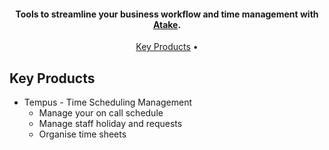 <h4 align="center">Tools to streamline your business workflow and time management with <a href="http://atake.xyz" target="_blank">Atake</a>.</h4>

<p align="center">
  <a href="#key-products">Key Products</a> •
</p>

## Key Products

* Tempus - Time Scheduling Management
  - Manage your on call schedule
  - Manage staff holiday and requests
  - Organise time sheets
